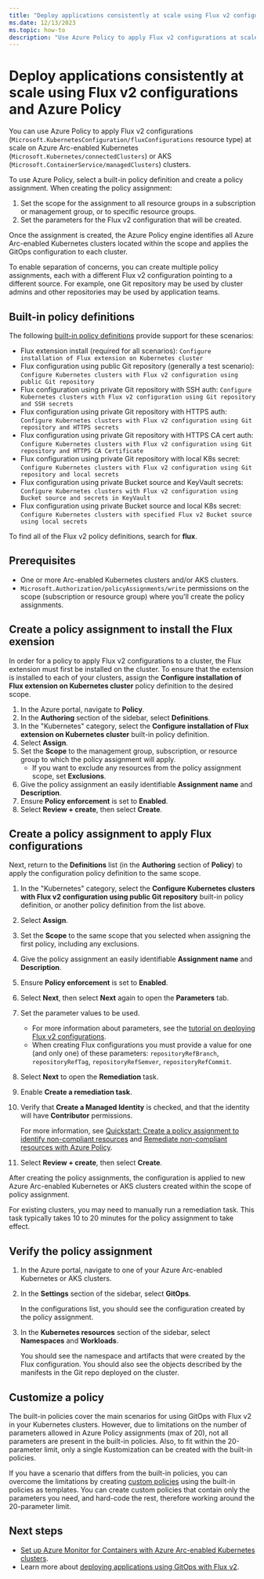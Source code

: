 ```yaml
---
title: "Deploy applications consistently at scale using Flux v2 configurations and Azure Policy"
ms.date: 12/13/2023
ms.topic: how-to
description: "Use Azure Policy to apply Flux v2 configurations at scale on Azure Arc-enabled Kubernetes or AKS clusters."
---
```


# Deploy applications consistently at scale using Flux v2 configurations and Azure Policy

You can use Azure Policy to apply Flux v2 configurations (`Microsoft.KubernetesConfiguration/fluxConfigurations` resource type) at scale on Azure Arc-enabled Kubernetes (`Microsoft.Kubernetes/connectedClusters`) or AKS (`Microsoft.ContainerService/managedClusters`) clusters.

To use Azure Policy, select a built-in policy definition and create a policy assignment. When creating the policy assignment:

1. Set the scope for the assignment to all resource groups in a subscription or management group, or to specific resource groups.
2. Set the parameters for the Flux v2 configuration that will be created.

Once the assignment is created, the Azure Policy engine identifies all Azure Arc-enabled Kubernetes clusters located within the scope and applies the GitOps configuration to each cluster.

To enable separation of concerns, you can create multiple policy assignments, each with a different Flux v2 configuration pointing to a different source. For example, one Git repository may be used by cluster admins and other repositories may be used by application teams.

## Built-in policy definitions

The following [built-in policy definitions](policy-reference.md) provide support for these scenarios:

* Flux extension install (required for all scenarios): `Configure installation of Flux extension on Kubernetes cluster`
* Flux configuration using public Git repository (generally a test scenario): `Configure Kubernetes clusters with Flux v2 configuration using public Git repository`
* Flux configuration using private Git repository with SSH auth: `Configure Kubernetes clusters with Flux v2 configuration using Git repository and SSH secrets`
* Flux configuration using private Git repository with HTTPS auth: `Configure Kubernetes clusters with Flux v2 configuration using Git repository and HTTPS secrets`
* Flux configuration using private Git repository with HTTPS CA cert auth: `Configure Kubernetes clusters with Flux v2 configuration using Git repository and HTTPS CA Certificate`
* Flux configuration using private Git repository with local K8s secret: `Configure Kubernetes clusters with Flux v2 configuration using Git repository and local secrets`
* Flux configuration using private Bucket source and KeyVault secrets: `Configure Kubernetes clusters with Flux v2 configuration using Bucket source and secrets in KeyVault`
* Flux configuration using private Bucket source and local K8s secret: `Configure Kubernetes clusters with specified Flux v2 Bucket source using local secrets`

To find all of the Flux v2 policy definitions, search for **flux**.

## Prerequisites

* One or more Arc-enabled Kubernetes clusters and/or AKS clusters.
* `Microsoft.Authorization/policyAssignments/write` permissions on the scope (subscription or resource group) where you'll create the policy assignments.

## Create a policy assignment to install the Flux exension

In order for a policy to apply Flux v2 configurations to a cluster, the Flux extension must first be installed on the cluster. To ensure that the extension is installed to each of your clusters, assign the **Configure installation of Flux extension on Kubernetes cluster** policy definition to the desired scope.

1. In the Azure portal, navigate to **Policy**.
1. In the **Authoring** section of the sidebar, select **Definitions**.
1. In the "Kubernetes" category, select the **Configure installation of Flux extension on Kubernetes cluster** built-in policy definition.
1. Select **Assign**.
1. Set the **Scope** to the management group, subscription, or resource group to which the policy assignment will apply.
    * If you want to exclude any resources from the policy assignment scope, set **Exclusions**.
1. Give the policy assignment an easily identifiable **Assignment name** and **Description**.
1. Ensure **Policy enforcement** is set to **Enabled**.
1. Select **Review + create**, then select **Create**.

## Create a policy assignment to apply Flux configurations

Next, return to the **Definitions** list (in the **Authoring** section of **Policy**) to apply the configuration policy definition to the same scope.

1. In the "Kubernetes" category, select the **Configure Kubernetes clusters with Flux v2 configuration using public Git repository**
built-in policy definition, or another policy definition from the list above.
1. Select **Assign**.
1. Set the **Scope** to the same scope that you selected when assigning the first policy, including any exclusions.
1. Give the policy assignment an easily identifiable **Assignment name** and **Description**.
1. Ensure **Policy enforcement** is set to **Enabled**.
1. Select **Next**, then select **Next** again to open the **Parameters** tab.
1. Set the parameter values to be used.
    * For more information about parameters, see the [tutorial on deploying Flux v2 configurations](./tutorial-use-gitops-flux2.md).
    * When creating Flux configurations you must provide a value for one (and only one) of these parameters: `repositoryRefBranch`, `repositoryRefTag`, `repositoryRefSemver`, `repositoryRefCommit`.
1. Select **Next** to open the **Remediation** task.
1. Enable **Create a remediation task**.
1. Verify that **Create a Managed Identity** is checked, and that the identity will have **Contributor** permissions.

    For more information, see [Quickstart: Create a policy assignment to identify non-compliant resources](../../governance/policy/assign-policy-portal.md) and [Remediate non-compliant resources with Azure Policy](../../governance/policy/how-to/remediate-resources.md).

1. Select **Review + create**, then select **Create**.

After creating the policy assignments, the configuration is applied to new Azure Arc-enabled Kubernetes or AKS clusters created within the scope of policy assignment.

For existing clusters, you may need to manually run a remediation task. This task typically takes 10 to 20 minutes for the policy assignment to take effect.

## Verify the policy assignment

1. In the Azure portal, navigate to one of your Azure Arc-enabled Kubernetes or AKS clusters.
1. In the **Settings** section of the sidebar, select **GitOps**.

   In the configurations list, you should see the configuration created by the policy assignment.

1. In the **Kubernetes resources** section of the sidebar, select **Namespaces** and **Workloads**.

   You should see the namespace and artifacts that were created by the Flux configuration. You should also see the objects described by the manifests in the Git repo deployed on the cluster.

## Customize a policy

The built-in policies cover the main scenarios for using GitOps with Flux v2 in your Kubernetes clusters. However, due to limitations on the number of parameters allowed in Azure Policy assignments (max of 20), not all parameters are present in the built-in policies. Also, to fit within the 20-parameter limit, only a single Kustomization can be created with the built-in policies.  

If you have a scenario that differs from the built-in policies, you can overcome the limitations by creating [custom policies](../../governance/policy/tutorials/create-custom-policy-definition.md) using the built-in policies as templates. You can create custom policies that contain only the parameters you need, and hard-code the rest, therefore working around the 20-parameter limit.

## Next steps

* [Set up Azure Monitor for Containers with Azure Arc-enabled Kubernetes clusters](../../azure-monitor/containers/container-insights-enable-arc-enabled-clusters.md).
* Learn more about [deploying applications using GitOps with Flux v2](tutorial-use-gitops-flux2.md).
